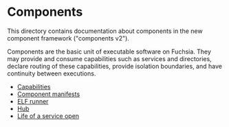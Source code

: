 # Components

This directory contains documentation about components in the new component
framework ("components v2").

Components are the basic unit of executable software on Fuchsia. They may
provide and consume capabilities such as services and directories, declare
routing of these capabilities, provide isolation boundaries, and have continuity
between executions.

- [Capabilities](capabilities/README.md)
- [Component manifests](component_manifests.md)
- [ELF runner](elf_runner.md)
- [Hub](hub.md)
- [Life of a service open](life_of_a_service_open.md)
